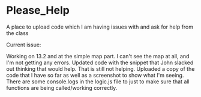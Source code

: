# Please_Help
A place to upload code which I am having issues with and ask for help from the class 

Current issue: 

Working on 13.2 and at the simple map part. I can't see the map at all, and I'm not getting any errors. Updated code with the snippet that John slacked out thinking that would help. That is still not helping. Uploaded a copy of the code that I have so far as well as a screenshot to show what I'm seeing. There are some console.logs in the logic.js file to just to make sure that all functions are being called/working correctly. 
